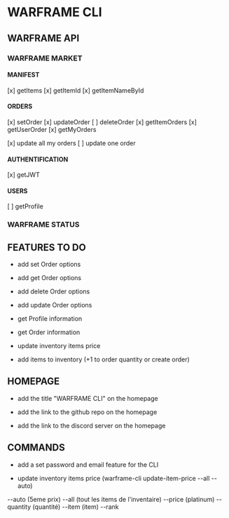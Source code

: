 # WARFRAME CLI

## WARFRAME API

### WARFRAME MARKET

#### MANIFEST

[x] getItems
[x] getItemId
[x] getItemNameById

#### ORDERS

[x] setOrder
[x] updateOrder
[ ] deleteOrder
[x] getItemOrders
[x] getUserOrder
[x] getMyOrders

[x] update all my orders
[ ] update one order

#### AUTHENTIFICATION

[x] getJWT

#### USERS

[ ] getProfile

### WARFRAME STATUS

## FEATURES TO DO

- add set Order options

- add get Order options

- add delete Order options

- add update Order options

- get Profile information

- get Order information

- update inventory items price

- add items to inventory (+1 to order quantity or create order)

## HOMEPAGE

- add the title "WARFRAME CLI" on the homepage

- add the link to the github repo on the homepage

- add the link to the discord server on the homepage

## COMMANDS

- add a set password and email feature for the CLI

- update inventory items price (warframe-cli update-item-price --all --auto)

--auto (5eme prix)
--all (tout les items de l'inventaire)
--price (platinum)
--quantity (quantité)
--item (item)
--rank
